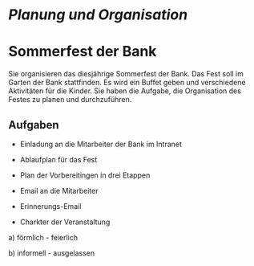 # *Planung und Organisation*

# Sommerfest der Bank

Sie organisieren das diesjährige Sommerfest der Bank. 
Das Fest soll im Garten der Bank stattfinden. Es wird ein Buffet geben und verschiedene Aktivitäten für die Kinder. 
Sie haben die Aufgabe, die Organisation des Festes zu planen und durchzuführen.

## Aufgaben

- Einladung an die Mitarbeiter der Bank im Intranet

- Ablaufplan für das Fest

- Plan der Vorbereitingen in drei Etappen

- Email an die Mitarbeiter

- Erinnerungs-Email

- Charkter der Veranstaltung

a) förmlich - feierlich

b) informell - ausgelassen